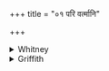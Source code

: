 +++
title = "०१ परि वर्त्मानि"

+++

<details><summary>Whitney</summary>

### Translation
1. Everywhere about the routes Indra and Pūshan have gone; let yonder  
armies of our enemies today be confounded further away.

### Notes
That is (**a**), to prevent access to our villages. The comm. takes  
*parastarām* as simply = *atiśayena*.
</details>

<details><summary>Griffith</summary>

Indra and Pushan have gone forth along the ways on every side. To-day those hosts of enemies must flee bewildered far away.
</details>
